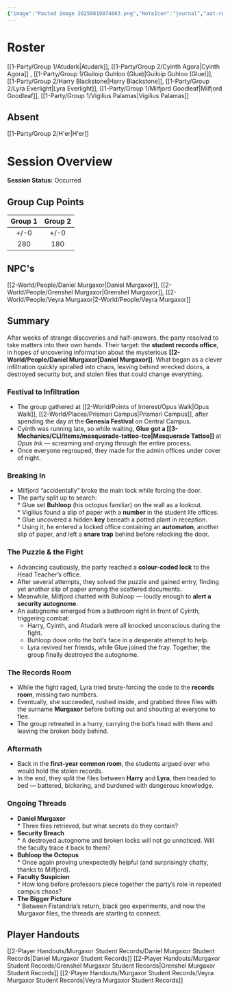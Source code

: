 ```yaml
---
{"image":"Pasted image 20250819074603.png","NoteIcon":"journal","aat-render-enabled":true,"fc-category":["Main Story"],"fc-display-name":"Heist the Records Room","sessionstatus":"Occurred","type":"Session Journal","sessionDate":"2025-09-06","players":7,"OneLiner":"Breaking into the admin offices for Murgaxor student records","timelines":["journal"],"tags":["journal","#Category/Journal"],"obsidianUIMode":"preview","sessionRoster":["[[1-Party/Group 1/Atudark.md|Atudark]]","[[1-Party/Group 2/Cyinth Agora.md|Cyinth Agora]]","[[1-Party/Group 1/Guiloip Guhloo (Glue).md|Guiloip Guhloo (Glue)]]","[[1-Party/Group 2/Harry Blackstone.md|Harry Blackstone]]","[[1-Party/Group 2/Lyra Everlight.md|Lyra Everlight]]","[[1-Party/Group 1/Milfjord Goodleaf.md|Milfjord Goodleaf]]","[[1-Party/Group 1/Vigilius Palamas.md|Vigilius Palamas]]"],"sessionAbsent":["[[1-Party/Group 2/H'er.md|H'er]]"],"sessionNPC":["[[2-World/People/Veyra Murgaxor.md|Veyra Murgaxor]]","[[2-World/People/Daniel Murgaxor.md|Daniel Murgaxor]]","[[2-World/People/Grenshel Murgaxor.md|Grenshel Murgaxor]]"],"dg-publish":true,"dg-path":"Session Journals/2025-09-06 - Heist the Records Room.md","permalink":"/session-journals/2025-09-06-heist-the-records-room/","dgPassFrontmatter":true,"updated":"2025-10-02T15:38:28.000+01:00"}
---
```



# Roster 

[[1-Party/Group 1/Atudark\|Atudark]], [[1-Party/Group 2/Cyinth Agora\|Cyinth Agora]] , [[1-Party/Group 1/Guiloip Guhloo (Glue)\|Guiloip Guhloo (Glue)]], [[1-Party/Group 2/Harry Blackstone\|Harry Blackstone]], [[1-Party/Group 2/Lyra Everlight\|Lyra Everlight]], [[1-Party/Group 1/Milfjord Goodleaf\|Milfjord Goodleaf]], [[1-Party/Group 1/Vigilius Palamas\|Vigilius Palamas]]

## Absent

[[1-Party/Group 2/H'er\|H'er]]

# Session Overview

**Session Status:** Occurred

## Group Cup Points

| Group 1 | Group 2 |
| :-----: | :-----: |
|  +/-0   |  +/-0   |
|   280   |   180   |

## NPC's

[[2-World/People/Daniel Murgaxor\|Daniel Murgaxor]], [[2-World/People/Grenshel Murgaxor\|Grenshel Murgaxor]], [[2-World/People/Veyra Murgaxor\|2-World/People/Veyra Murgaxor]]

## Summary
After weeks of strange discoveries and half-answers, the party resolved to take matters into their own hands. Their target: the **student records office**, in hopes of uncovering information about the mysterious **[[2-World/People/Daniel Murgaxor\|Daniel Murgaxor]]**. What began as a clever infiltration quickly spiralled into chaos, leaving behind wrecked doors, a destroyed security bot, and stolen files that could change everything.
### Festival to Infiltration
* The group gathered at [[2-World/Points of Interest/Opus Walk\|Opus Walk]], [[2-World/Places/Prismari Campus\|Prismari Campus]], after spending the day at the **Genesia Festival** on Central Campus.  
* Cyinth was running late, so while waiting, **Glue got a [[3-Mechanics/CLI/items/masquerade-tattoo-tce\|Masquerade Tattoo]]** at *Opus Ink* — screaming and crying through the entire process.  
* Once everyone regrouped, they made for the admin offices under cover of night.
### Breaking In
* Milfjord “accidentally” broke the main lock while forcing the door.  
* The party split up to search:  
	  * Glue set **Buhloop** (his octopus familiar) on the wall as a lookout.  
	  * Vigilius found a slip of paper with a **number** in the student life offices.  
	  * Glue uncovered a hidden **key** beneath a potted plant in reception.  
	  * Using it, he entered a locked office containing an **automaton**, another slip of paper, and left a **snare trap** behind before relocking the door.
### The Puzzle & the Fight
* Advancing cautiously, the party reached a **colour-coded lock** to the Head Teacher’s office.  
* After several attempts, they solved the puzzle and gained entry, finding yet another slip of paper among the scattered documents.  
* Meanwhile, Milfjord chatted with Buhloop — loudly enough to **alert a security autognome**.  
* An autognome emerged from a bathroom right in front of Cyinth, triggering combat:  
  * Harry, Cyinth, and Atudark were all knocked unconscious during the fight.  
  * Buhloop dove onto the bot’s face in a desperate attempt to help.  
  * Lyra revived her friends, while Glue joined the fray. Together, the group finally destroyed the autognome.
### The Records Room

* While the fight raged, Lyra tried brute-forcing the code to the **records room**, missing two numbers.  
* Eventually, she succeeded, rushed inside, and grabbed three files with the surname **Murgaxor** before bolting out and shouting at everyone to flee.  
* The group retreated in a hurry, carrying the bot’s head with them and leaving the broken body behind.
### Aftermath

* Back in the **first-year common room**, the students argued over who would hold the stolen records.  
* In the end, they split the files between **Harry** and **Lyra**, then headed to bed — battered, bickering, and burdened with dangerous knowledge.
### **Ongoing Threads**
* **Daniel Murgaxor**   
	  * Three files retrieved, but what secrets do they contain?  
* **Security Breach**   
	  * A destroyed autognome and broken locks will not go unnoticed. Will the faculty trace it back to them?  
* **Buhloop the Octopus**  
	  * Once again proving unexpectedly helpful (and surprisingly chatty, thanks to Milfjord).  
* **Faculty Suspicion**  
	  * How long before professors piece together the party’s role in repeated campus chaos?  
* **The Bigger Picture**  
	  * Between Fistandria’s return, black goo experiments, and now the Murgaxor files, the threads are starting to connect.

## Player Handouts
[[2-Player Handouts/Murgaxor Student Records/Daniel Murgaxor Student Records\|Daniel Murgaxor Student Records]]
[[2-Player Handouts/Murgaxor Student Records/Grenshel Murgaxor Student Records\|Grenshel Murgaxor Student Records]]
[[2-Player Handouts/Murgaxor Student Records/Veyra Murgaxor Student Records\|Veyra Murgaxor Student Records]]
